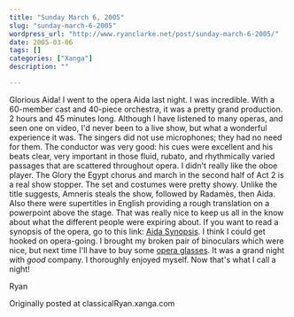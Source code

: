 ```yaml
---
title: "Sunday March 6, 2005"
slug: "sunday-march-6-2005"
wordpress_url: "http://www.ryanclarke.net/post/sunday-march-6-2005/"
date: 2005-03-06
tags: []
categories: ["Xanga"]
description: ""

---
```


Glorious Aida!
 I went to the opera Aida last night. I was incredible. With a 60-member cast and 40-piece orchestra, it was a pretty grand production. 2 hours and 45 minutes long. Although I have listened to many operas, and seen one on video, I'd never been to a live show, but what a wonderful experience it was. The singers did not use microphones; they had no need for them. The conductor was very good: his cues were excellent and his beats clear, very important in those fluid, rubato, and rhythmically varied passages that are scattered throughout opera. I didn't really like the oboe player. The Glory the Egypt chorus and march in the second half of Act 2 is a real show stopper. The set and costumes were pretty showy. Unlike the title suggests, Amneris steals the show, followed by Radamès, then Aida. Also there were supertitles in English providing a rough translation on a powerpoint above the stage. That was really nice to keep us all in the know about what the different people were expiring about. If you want to read a synopsis of the opera, go to this link: [Aida Synopsis](http://www.metopera.org/synopses/aida.html). I think I could get hooked on opera-going. I brought my broken pair of binoculars which were nice, but next time I'll have to buy some [opera glasses](http://www.binoculars.com/images/zhu_metro_1.jpg). It was a grand night with *good* company. I thoroughly enjoyed myself. Now that's what I call a night!

Ryan

Originally posted at classicalRyan.xanga.com

